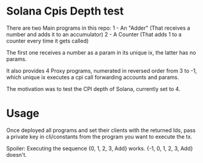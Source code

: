 # Solana Cpis Depth test
There are two Main programs in this repo:
1 - An "Adder" (That receives a number and adds it to an accumulator)
2 - A Counter (That adds 1 to a counter every time it gets called)

The first one receives a number as a param in its unique ix, the latter has no params.

It also provides 4 Proxy programs, numerated in reversed order from 3 to -1, which unique ix executes a cpi call forwarding accounts and params.

The motivation was to test the CPI depth of Solana, currently set to 4.

# Usage
Once deployed all programs and set their clients with the returned Ids, pass a private key in cli/constants from the program you want to execute the tx. 

Spoiler: Executing the sequence {0, 1, 2, 3, Add} works. {-1, 0, 1, 2, 3, Add} doesn't.



